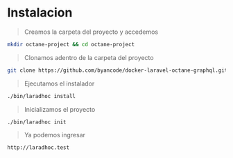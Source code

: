 # Instalacion

> Creamos la carpeta del proyecto y accedemos

```bash
mkdir octane-project && cd octane-project
```

> Clonamos adentro de la carpeta del proyecto

```bash
git clone https://github.com/byancode/docker-laravel-octane-graphql.git .
```

> Ejecutamos el instalador

```bash
./bin/laradhoc install
```

> Inicializamos el proyecto

```bash
./bin/laradhoc init
```

> Ya podemos ingresar

```http
http://laradhoc.test
```

